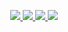 <p align="center">
  <a href="mailto:danieleleite.vs@gmail.com" alt="Gmail" target="_blank">
    <img src="https://img.shields.io/badge/Gmail-1C1C1C?style=flat-square&logo=gmail&logoColor=EB599B&link=danieleleite.vs@gmail.com">
  </a>

  <a href="https://www.linkedin.com/in/danielelvs" alt="Linkedin" target="_blank">
    <img src="https://img.shields.io/badge/Linkedin-1C1C1C?style=flat-square&logo=linkedin&logoColor=EB599B&link=https://www.linkedin.com/in/danielelvs">
  </a>
  
  <a href="https://steamcommunity.com/id/daniiexe" alt="Steam" target="_blank">
    <img src="https://img.shields.io/badge/Steam-1C1C1C?style=flat-square&logo=steam&logoColor=EB599B&link=https://steamcommunity.com/id/daniiexe">
  </a>
  
  <a href="https://playoverwatch.com/en-us/career/pc/DaniiChan-1447" alt="Overwatch" target="_blank">
    <img src="https://img.shields.io/badge/Overwatch-1C1C1C?style=flat-square&logo=overwatch&logoColor=EB599B&link=https://playoverwatch.com/en-us/career/pc/DaniiChan-1447">
  </a>
</p>
